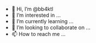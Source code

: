 - 👋 Hi, I’m @bb4ktl
- 👀 I’m interested in ...
- 🌱 I’m currently learning ...
- 💞️ I’m looking to collaborate on ...
- 📫 How to reach me ...

<!---
bb4ktl/bb4ktl is a ✨ special ✨ repository because its `README.md` (this file) appears on your GitHub profile.
You can click the Preview link to take a look at your changes.
--->
